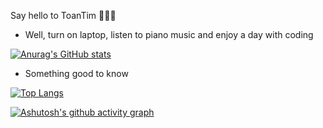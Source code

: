 Say hello to ToanTim 👋👋👋
- Well, turn on laptop, listen to piano music and enjoy a day with coding

<!-- - 👋 Hi, I’m ToanTim
- 👀 I’m interested in Full stack development 
- 🌱 I’m currently learning Software Engineering at Tampere University of Applied Sciences  
- 💞️ I’m looking to collaborate on Web Development
- 📫 How to reach me :+ my email: Toan.tran@tuni.fi
                       + My phone number: +358468885032
                       

<!---
ToanTim/ToanTim is a ✨ special ✨ repository because its `README.md` (this file) appears on your GitHub profile.
You can click the Preview link to take a look at your changes.
---> 


[![Anurag's GitHub stats](https://github-readme-stats.vercel.app/api?username=ToanTim&show_icons=true&theme=merko)](https://github.com/anuraghazra/github-readme-stats)

- Something good to know

[![Top Langs](https://github-readme-stats.vercel.app/api/top-langs/?username=ToanTim&show_icons=true&theme=merko)](https://github.com/anuraghazra/github-readme-stats)

[![Ashutosh's github activity graph](https://activity-graph.herokuapp.com/graph?username=Ashutosh00710&theme=dracula)](https://github.com/ashutosh00710/github-readme-activity-graph)
